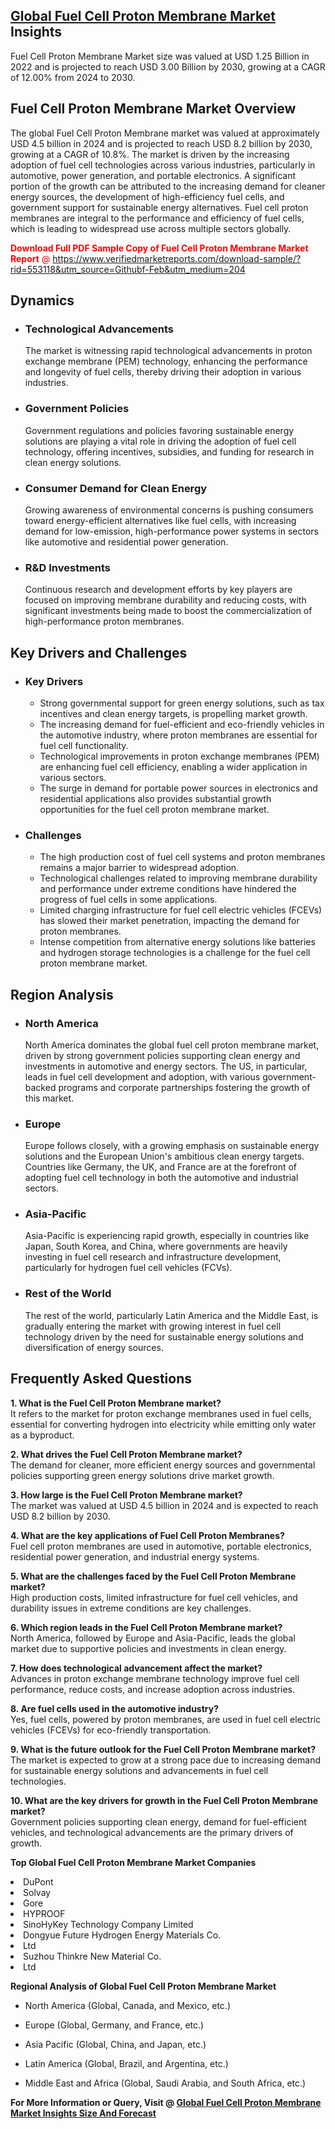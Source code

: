 <h2><a href="https://www.verifiedmarketreports.com/download-sample/?rid=553118&amp;utm_source=Githubf&amp;utm_medium=204" target="_blank">Global Fuel Cell Proton Membrane Market</a> Insights</h2><p>Fuel Cell Proton Membrane Market size was valued at USD 1.25 Billion in 2022 and is projected to reach USD 3.00 Billion by 2030, growing at a CAGR of 12.00% from 2024 to 2030.</p><p> <h2>Fuel Cell Proton Membrane Market Overview</h2> <p>The global Fuel Cell Proton Membrane market was valued at approximately USD 4.5 billion in 2024 and is projected to reach USD 8.2 billion by 2030, growing at a CAGR of 10.8%. The market is driven by the increasing adoption of fuel cell technologies across various industries, particularly in automotive, power generation, and portable electronics. A significant portion of the growth can be attributed to the increasing demand for cleaner energy sources, the development of high-efficiency fuel cells, and government support for sustainable energy alternatives. Fuel cell proton membranes are integral to the performance and efficiency of fuel cells, which is leading to widespread use across multiple sectors globally.</p> <p><p><span class=""><span style="color: #ff0000;"><strong>Download Full PDF Sample Copy of Fuel Cell Proton Membrane Market Report</strong> @ </span><a href="https://www.verifiedmarketreports.com/download-sample/?rid=553118&amp;utm_source=Githubf-Feb&amp;utm_medium=204" target="_blank">https://www.verifiedmarketreports.com/download-sample/?rid=553118&amp;utm_source=Githubf-Feb&amp;utm_medium=204</a></span></p></p> <h2>Dynamics</h2> <ul> <li><h3>Technological Advancements</h3> The market is witnessing rapid technological advancements in proton exchange membrane (PEM) technology, enhancing the performance and longevity of fuel cells, thereby driving their adoption in various industries.</li> <li><h3>Government Policies</h3> Government regulations and policies favoring sustainable energy solutions are playing a vital role in driving the adoption of fuel cell technology, offering incentives, subsidies, and funding for research in clean energy solutions.</li> <li><h3>Consumer Demand for Clean Energy</h3> Growing awareness of environmental concerns is pushing consumers toward energy-efficient alternatives like fuel cells, with increasing demand for low-emission, high-performance power systems in sectors like automotive and residential power generation.</li> <li><h3>R&D Investments</h3> Continuous research and development efforts by key players are focused on improving membrane durability and reducing costs, with significant investments being made to boost the commercialization of high-performance proton membranes.</li> </ul> <h2>Key Drivers and Challenges</h2> <ul> <li><h3>Key Drivers</h3> <ul> <li>Strong governmental support for green energy solutions, such as tax incentives and clean energy targets, is propelling market growth.</li> <li>The increasing demand for fuel-efficient and eco-friendly vehicles in the automotive industry, where proton membranes are essential for fuel cell functionality.</li> <li>Technological improvements in proton exchange membranes (PEM) are enhancing fuel cell efficiency, enabling a wider application in various sectors.</li> <li>The surge in demand for portable power sources in electronics and residential applications also provides substantial growth opportunities for the fuel cell proton membrane market.</li> </ul> </li> <li><h3>Challenges</h3> <ul> <li>The high production cost of fuel cell systems and proton membranes remains a major barrier to widespread adoption.</li> <li>Technological challenges related to improving membrane durability and performance under extreme conditions have hindered the progress of fuel cells in some applications.</li> <li>Limited charging infrastructure for fuel cell electric vehicles (FCEVs) has slowed their market penetration, impacting the demand for proton membranes.</li> <li>Intense competition from alternative energy solutions like batteries and hydrogen storage technologies is a challenge for the fuel cell proton membrane market.</li> </ul> </li> </ul> <h2>Region Analysis</h2> <ul> <li><h3>North America</h3> North America dominates the global fuel cell proton membrane market, driven by strong government policies supporting clean energy and investments in automotive and energy sectors. The US, in particular, leads in fuel cell development and adoption, with various government-backed programs and corporate partnerships fostering the growth of this market.</li> <li><h3>Europe</h3> Europe follows closely, with a growing emphasis on sustainable energy solutions and the European Union's ambitious clean energy targets. Countries like Germany, the UK, and France are at the forefront of adopting fuel cell technology in both the automotive and industrial sectors.</li> <li><h3>Asia-Pacific</h3> Asia-Pacific is experiencing rapid growth, especially in countries like Japan, South Korea, and China, where governments are heavily investing in fuel cell research and infrastructure development, particularly for hydrogen fuel cell vehicles (FCVs).</li> <li><h3>Rest of the World</h3> The rest of the world, particularly Latin America and the Middle East, is gradually entering the market with growing interest in fuel cell technology driven by the need for sustainable energy solutions and diversification of energy sources.</li> </ul> <h2>Frequently Asked Questions</h2> <p><b>1. What is the Fuel Cell Proton Membrane market?</b><br> It refers to the market for proton exchange membranes used in fuel cells, essential for converting hydrogen into electricity while emitting only water as a byproduct.</p> <p><b>2. What drives the Fuel Cell Proton Membrane market?</b><br> The demand for cleaner, more efficient energy sources and governmental policies supporting green energy solutions drive market growth.</p> <p><b>3. How large is the Fuel Cell Proton Membrane market?</b><br> The market was valued at USD 4.5 billion in 2024 and is expected to reach USD 8.2 billion by 2030.</p> <p><b>4. What are the key applications of Fuel Cell Proton Membranes?</b><br> Fuel cell proton membranes are used in automotive, portable electronics, residential power generation, and industrial energy systems.</p> <p><b>5. What are the challenges faced by the Fuel Cell Proton Membrane market?</b><br> High production costs, limited infrastructure for fuel cell vehicles, and durability issues in extreme conditions are key challenges.</p> <p><b>6. Which region leads in the Fuel Cell Proton Membrane market?</b><br> North America, followed by Europe and Asia-Pacific, leads the global market due to supportive policies and investments in clean energy.</p> <p><b>7. How does technological advancement affect the market?</b><br> Advances in proton exchange membrane technology improve fuel cell performance, reduce costs, and increase adoption across industries.</p> <p><b>8. Are fuel cells used in the automotive industry?</b><br> Yes, fuel cells, powered by proton membranes, are used in fuel cell electric vehicles (FCEVs) for eco-friendly transportation.</p> <p><b>9. What is the future outlook for the Fuel Cell Proton Membrane market?</b><br> The market is expected to grow at a strong pace due to increasing demand for sustainable energy solutions and advancements in fuel cell technologies.</p> <p><b>10. What are the key drivers for growth in the Fuel Cell Proton Membrane market?</b><br> Government policies supporting clean energy, demand for fuel-efficient vehicles, and technological advancements are the primary drivers of growth.</p> </p><p><strong>Top Global Fuel Cell Proton Membrane Market Companies</strong></p><div data-test-id=""><p><li>DuPont</li><li> Solvay</li><li> Gore</li><li> HYPROOF</li><li> SinoHyKey Technology Company Limited</li><li> Dongyue Future Hydrogen Energy Materials Co.</li><li> Ltd</li><li> Suzhou Thinkre New Material Co.</li><li> Ltd</li></p><div><strong>Regional Analysis of&nbsp;Global Fuel Cell Proton Membrane Market</strong></div><ul><li dir="ltr"><p dir="ltr">North America&nbsp;(Global, Canada, and Mexico, etc.)</p></li><li dir="ltr"><p dir="ltr">Europe (Global, Germany, and France, etc.)</p></li><li dir="ltr"><p dir="ltr">Asia Pacific&nbsp;(Global, China, and Japan, etc.)</p></li><li dir="ltr"><p dir="ltr">Latin America&nbsp;(Global, Brazil, and Argentina, etc.)</p></li><li dir="ltr">Middle East and Africa&nbsp;(Global, Saudi Arabia, and South Africa, etc.)</li></ul><p><strong>For More Information or Query, Visit @&nbsp;</strong><strong><a href="https://www.verifiedmarketreports.com/product/fuel-cell-proton-membrane-market/?utm_source=Githubf&amp;utm_medium=204" target="_blank">Global Fuel Cell Proton Membrane Market Insights Size And Forecast</a></strong></p></div>
